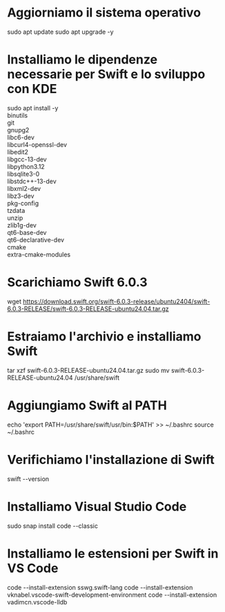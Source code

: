 # Aggiorniamo il sistema operativo
sudo apt update
sudo apt upgrade -y

# Installiamo le dipendenze necessarie per Swift e lo sviluppo con KDE
sudo apt install -y \
  binutils \
  git \
  gnupg2 \
  libc6-dev \
  libcurl4-openssl-dev \
  libedit2 \
  libgcc-13-dev \
  libpython3.12 \
  libsqlite3-0 \
  libstdc++-13-dev \
  libxml2-dev \
  libz3-dev \
  pkg-config \
  tzdata \
  unzip \
  zlib1g-dev \
  qt6-base-dev \
  qt6-declarative-dev \
  cmake \
  extra-cmake-modules

# Scarichiamo Swift 6.0.3
wget https://download.swift.org/swift-6.0.3-release/ubuntu2404/swift-6.0.3-RELEASE/swift-6.0.3-RELEASE-ubuntu24.04.tar.gz

# Estraiamo l'archivio e installiamo Swift
tar xzf swift-6.0.3-RELEASE-ubuntu24.04.tar.gz
sudo mv swift-6.0.3-RELEASE-ubuntu24.04 /usr/share/swift

# Aggiungiamo Swift al PATH
echo 'export PATH=/usr/share/swift/usr/bin:$PATH' >> ~/.bashrc
source ~/.bashrc

# Verifichiamo l'installazione di Swift
swift --version

# Installiamo Visual Studio Code
sudo snap install code --classic

# Installiamo le estensioni per Swift in VS Code
code --install-extension sswg.swift-lang
code --install-extension vknabel.vscode-swift-development-environment
code --install-extension vadimcn.vscode-lldb
